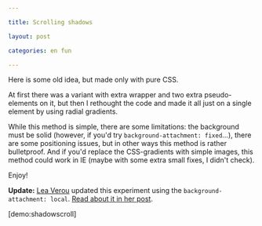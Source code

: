 ```yaml
---

title: Scrolling shadows

layout: post

categories: en fun

---
```


Here is some old idea, but made only with pure CSS.

At first there was a variant with extra wrapper and two extra pseudo-elements on it, but then I rethought the code and made it all just on a single element by using radial gradients.

While this method is simple, there are some limitations: the background must be solid (however, if you'd try `background-attachment: fixed`…), there are some positioning issues, but in other ways this method is rather bulletproof. And if you'd replace the CSS-gradients with simple images, this method could work in IE (maybe with some extra small fixes, I didn't check).

Enjoy!

**Update:** [Lea Verou](https://twitter.com/leaverou) updated this experiment using the `background-attachment: local`. [Read about it in her post](http://lea.verou.me/2012/04/background-attachment-local/).

[demo:shadowscroll]

